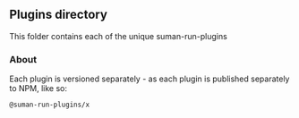 
## Plugins directory

This folder contains each of the unique suman-run-plugins

### About

Each plugin is versioned separately - as each plugin is published separately to NPM, like so:

`@suman-run-plugins/x`
